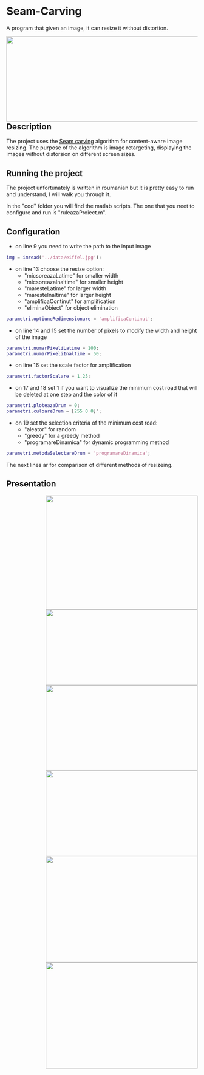 # Seam-Carving
A program that given an image, it can resize it without distortion. 
<p align="center">
<img src="https://i.imgur.com/yHNKGMP.jpg" width="800" height="225" style="float: right;">
</p>


## Description
The project uses the [Seam carving](https://perso.crans.org/frenoy/matlab2012/seamcarving.pdf) algorithm for content-aware image resizing. The purpose of the algorithm is image retargeting, displaying the images without distorsion on different screen sizes.

## Running the project
The project unfortunately is written in roumanian but it is pretty easy to run and understand, I will walk you through it.

In the "cod" folder you will find the matlab scripts. The one that you neet to configure and run is "ruleazaProiect.m".

## Configuration
* on line 9 you need to write the path to the input image
```Matlab
img = imread('../data/eiffel.jpg');
```
* on line 13 choose the resize option:
  * "micsoreazaLatime" for smaller width
  * "micsoreazaInaltime" for smaller height
  * "maresteLatime" for larger width
  * "maresteInaltime" for larger height
  * "amplificaContinut" for amplification
  * "eliminaObiect" for object elimination
```Matlab
parametri.optiuneRedimensionare = 'amplificaContinut';
```

* on line 14 and 15 set the number of pixels to modify the width and height of the image
```Matlab
parametri.numarPixeliLatime = 100;
parametri.numarPixeliInaltime = 50;
```

* on line 16 set the scale factor for amplification
```Matlab
parametri.factorScalare = 1.25;
```

* on 17 and 18 set 1 if you want to visualize the minimum cost road that will be deleted at one step and the color of it
```Matlab
parametri.ploteazaDrum = 0;
parametri.culoareDrum = [255 0 0]';
```

* on 19 set the selection criteria of the minimum cost road:
  * "aleator" for random
  * "greedy" for a greedy method
  * "programareDinamica" for dynamic programming method
```Matlab
parametri.metodaSelectareDrum = 'programareDinamica';
```
The next lines ar for comparison of different methods of resizeing.

## Presentation

<p align="center">
<img src="https://i.imgur.com/49mgFS2.jpg" width="400" height="300" style="float: right;">
<img src="https://i.imgur.com/tSsNc3h.jpg" width="400" height="200" style="float: right;">
<img src="https://i.imgur.com/imoPCtC.jpg" width="400" height="225" style="float: right;">
<img src="https://i.imgur.com/knlA1yT.jpg" width="400" height="225" style="float: right;">
<img src="https://i.imgur.com/dQXS2oO.jpg" width="400" height="280" style="float: right;">
<img src="https://i.imgur.com/0zFi7AT.jpg" width="400" height="280" style="float: right;">
</p>
